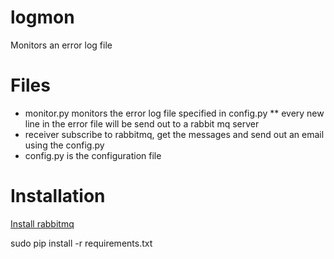 logmon
======

Monitors an error log file

# Files

* monitor.py monitors the error log file specified in config.py
** every  new line in the error file will be send out to a rabbit mq server
* receiver subscribe to rabbitmq, get the messages and send out an email using the config.py
* config.py is the configuration file

# Installation

[Install rabbitmq](http://www.rabbitmq.com/install-debian.html)

sudo pip install -r requirements.txt


